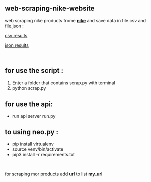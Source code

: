 ## web-scraping-nike-website

 web scraping nike products frome [**nike**](https://store.nike.com/fr/fr_fr) and save data in file.csv and file.json :


<a href="https://github.com/yani27/web-scraping-nike-website/blob/master/data_csv.csv"> csv results </a>

<a href="https://github.com/yani27/web-scraping-nike-website/blob/master/data_json.json"> json results </a>

<br/>

## for use the script :

 1. Enter a folder that contains scrap.py with terminal
 2. python scrap.py

## for use the api:
 - run api server run.py
 
## to using neo.py :

 - pip install virtualenv
 - source venv/bin/activate
 - pip3 install -r requirements.txt

<br/>

for scraping mor products add **url** to list **my_url**
